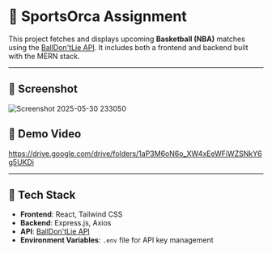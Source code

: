 # 🏀 SportsOrca Assignment

This project fetches and displays upcoming **Basketball (NBA)** matches using the [BallDon'tLie API](https://www.balldontlie.io/). It includes both a frontend and backend built with the MERN stack.

---

## 📸 Screenshot

![Screenshot 2025-05-30 233050](https://github.com/user-attachments/assets/7bf291cc-fc3d-4be0-8c16-74c232029ad4)

## 🎥 Demo Video

https://drive.google.com/drive/folders/1aP3M6oN6o_XW4xEeWFiWZSNkY6g5UKDi

---

## 🔧 Tech Stack

- **Frontend**: React, Tailwind CSS  
- **Backend**: Express.js, Axios  
- **API**: [BallDon'tLie API](https://www.balldontlie.io/)  
- **Environment Variables**: `.env` file for API key management  
